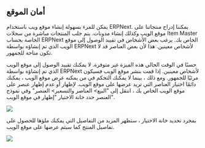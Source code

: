 ## أمان الموقع

يمكن للمرء بسهولة إنشاء موقع ويب باستخدام ERPNext. يمكننا إدراج منتجاتنا على موقع الويب وكذلك إنشاء مدونات. يتم جلب المنتجات مباشرة من سجلات Item Master الخاصة بحساب ERPNext الخاص بك. يرغب بعض الأشخاص في تقييد الوصول إلى موقع الويب الذي تم إنشاؤه بواسطة ERPNext لأشخاص معينين. هذا لأن بعض العناصر قد لا تكون متاحة للجمهور.

حسنًا في الوقت الحالي هذه الميزة غير متوفرة. لا يمكنك تقييد الوصول إلى موقع الويب الذي تم إنشاؤه بواسطة ERPNext لأشخاص معينين. إذا قمت بنشر موقع الويب فسيكون مرئيًا للجمهور. ومع ذلك ، بينما لا يمكنك التحكم في من يمكنه عرض موقع الويب ، يمكنك دائمًا اختيار العناصر التي تريد عرضها على موقع الويب. لإظهار أو عدم إظهار عنصر على موقع الويب الخاص بك ، انتقل إلى "البيع> العناصر والتسعير> العنصر" وفي نموذج العنصر حدد خانة الاختيار "إظهار في موقع الويب".

![](https://docs.erpnext.com/files/item-show-on-website-checkbox.png)

بمجرد تحديد خانة الاختيار ، ستظهر المزيد من التفاصيل التي يمكنك ملؤها للحصول على تفاصيل المنتج كما سيتم عرضها على موقع الويب.

![](https://docs.erpnext.com/files/item-show-on-website-checkbox-checked.png)